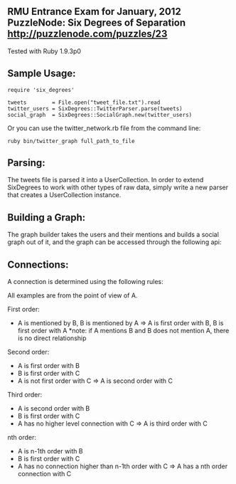 RMU Entrance Exam for January, 2012
PuzzleNode: Six Degrees of Separation
http://puzzlenode.com/puzzles/23
-------------------------------------
Tested with Ruby 1.9.3p0

Sample Usage:
--------------

    require 'six_degrees'

    tweets        = File.open("tweet_file.txt").read
    twitter_users = SixDegrees::TwitterParser.parse(tweets)
    social_graph  = SixDegrees::SocialGraph.new(twitter_users)

Or you can use the twitter_network.rb file from the command line:

    ruby bin/twitter_graph full_path_to_file

Parsing:
--------------
The tweets file is parsed it into a UserCollection. In order to extend SixDegrees to work with 
other types of raw data, simply write a new parser that creates a UserCollection instance.

Building a Graph:
------------------
The graph builder takes the users and their mentions and builds a social graph
out of it, and the graph can be accessed through the following api:

Connections:
------------
A connection is determined using the following rules:

All examples are from the point of view of A.

First order:
  - A is mentioned by B, B is mentioned by A
  => A is first order with B, B is first order with A
  *note: if A mentions B and B does not mention A, there is no direct relationship

Second order:
  - A is first order with B
  - B is first order with C
  - A is not first order with C
  => A is second order with C

Third order:
  - A is second order with B
  - B is first order with C
  - A has no higher level connection with C
  => A is third order with C

nth order:
  - A is n-1th order with B
  - B is first order with C
  - A has no connection higher than n-1th order with C
  => A has a nth order connection with C
